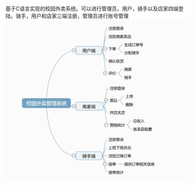 基于C语言实现的校园外卖系统。可以进行管理员，用户，骑手以及店家四端登陆，骑手，用户和店家三端注册，管理员进行账号管理
![系统思路](https://raw.githubusercontent.com/debug17/takeaway-man-sys/refs/heads/main/images/%E7%B3%BB%E7%BB%9F%E6%80%9D%E8%B7%AF.png)
